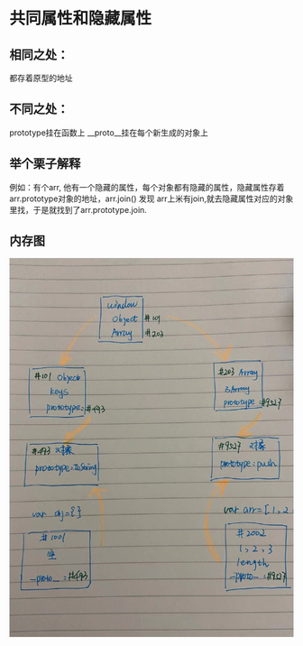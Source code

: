 # 共同属性和隐藏属性
## 相同之处：
都存着原型的地址
## 不同之处：
prototype挂在函数上
__proto__挂在每个新生成的对象上
## 举个栗子解释
例如：有个arr, 他有一个隐藏的属性，每个对象都有隐藏的属性，隐藏属性存着arr.prototype对象的地址，arr.join() 发现 arr上米有join,就去隐藏属性对应的对象里找，于是就找到了arr.prototype.join.
## 内存图
![内存图](tu.jpeg)